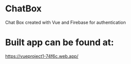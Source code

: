 # ChatBox
Chat Box created with Vue and Firebase for authentication

# Built app can be found at:
https://vueproject1-74f6c.web.app/
